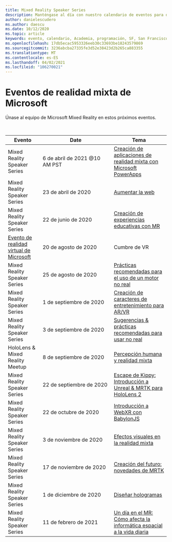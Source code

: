 ```yaml
---
title: Mixed Reality Speaker Series
description: Manténgase al día con nuestro calendario de eventos para desarrolladores de realidad mixta en el reactor de San Francisco.
author: danielescudero
ms.author: daescu
ms.date: 10/12/2020
ms.topic: article
keywords: evento, calendario, Academia, programación, SF, San Francisco, reactor
ms.openlocfilehash: 17db5ecac5953326eeb30c33693be18243579869
ms.sourcegitcommit: 3236abcba27335fe3d52e38423d2b265ca883355
ms.translationtype: MT
ms.contentlocale: es-ES
ms.lasthandoff: 04/02/2021
ms.locfileid: "106270021"
---
```

# <a name="microsoft-mixed-reality-events"></a>Eventos de realidad mixta de Microsoft

Únase al equipo de Microsoft Mixed Reality en estos próximos eventos.

<br>

|Evento|Date|Tema|
|-------------|-------------|-----|
| Mixed Reality Speaker Series|6 de abril de 2021 @10 AM PST|[Creación de aplicaciones de realidad mixta con Microsoft PowerApps](https://www.meetup.com/hololens-mr/events/277257132)|
| Mixed Reality Speaker Series|23 de abril de 2020|[Aumentar la web](https://channel9.msdn.com/Shows/Docs-Mixed-Reality/Augmenting-WebXR-Standards)|
| Mixed Reality Speaker Series|22 de junio de 2020|[Creación de experiencias educativas con MR](https://channel9.msdn.com/Shows/Docs-Mixed-Reality/Educational-Experiences-in-MR)|
| [Evento de realidad virtual de Microsoft](https://www.meetup.com/hololens-mr/events/272364822/)|20 de agosto de 2020|Cumbre de VR|
| Mixed Reality Speaker Series|25 de agosto de 2020|[Prácticas recomendadas para el uso de un motor no real](https://channel9.msdn.com/Shows/Docs-Mixed-Reality/Tips-and-Best-Practices-for-using-UE4-in-MR)|
| Mixed Reality Speaker Series|1 de septiembre de 2020|[Creación de caracteres de entretenimiento para AR/VR](https://channel9.msdn.com/Shows/Docs-Mixed-Reality/Creating-Entertaining-Characters-for-Mixed-Reality)|
| Mixed Reality Speaker Series|3 de septiembre de 2020|[Sugerencias & prácticas recomendadas para usar no real](https://channel9.msdn.com/Shows/Docs-Mixed-Reality/Tips-and-Best-Practices-for-using-UE4-in-MR)|
| HoloLens & Mixed Reality Meetup|8 de septiembre de 2020|[Percepción humana y realidad mixta](https://channel9.msdn.com/Shows/Docs-Mixed-Reality/Human-Perception-and-Mixed-Reality)|
| Mixed Reality Speaker Series|22 de septiembre de 2020|[Escape de Kippy: Introducción a Unreal & MRTK para HoloLens 2](../develop/unreal/unreal-kippys-escape.md)|
| Mixed Reality Speaker Series|22 de octubre de 2020|[Introducción a WebXR con BabylonJS](https://channel9.msdn.com/Shows/Docs-Mixed-Reality/Adding-Augmented-Reality-to-your-Typescript-Project)|
| Mixed Reality Speaker Series|3 de noviembre de 2020|[Efectos visuales en la realidad mixta](https://channel9.msdn.com/Shows/Mixed-Reality/Visual-Effects-in-Mixed-Reality)|
| Mixed Reality Speaker Series|17 de noviembre de 2020|[Creación del futuro: novedades de MRTK](https://channel9.msdn.com/Shows/Docs-Mixed-Reality/Building-the-Future-Whats-New-in-the-Mixed-Reality-Toolkit)|
| Mixed Reality Speaker Series|1 de diciembre de 2020|[Diseñar hologramas](https://channel9.msdn.com/Shows/Docs-Mixed-Reality/Making-of-Designing-Holograms)|
| Mixed Reality Speaker Series|11 de febrero de 2021|[Un día en el MR: Cómo afecta la informática espacial a la vida diaria](https://channel9.msdn.com/Shows/Mixed-Reality/One-Day-In-MR-How-Spatial-Computing-Effects-Every-Day-Life)|
